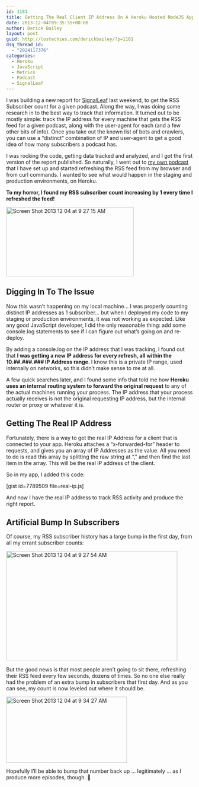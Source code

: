 ```yaml
---
id: 1181
title: Getting The Real Client IP Address On A Heroku Hosted NodeJS App
date: 2013-12-04T09:35:55+00:00
author: Derick Bailey
layout: post
guid: http://lostechies.com/derickbailey/?p=1181
dsq_thread_id:
  - "2024117376"
categories:
  - Heroku
  - JavaScript
  - Metrics
  - Podcast
  - SignalLeaf
---
```

I was building a new report for [SignalLeaf](http://signalleaf.com) last weekend, to get the RSS Subscriber count for a given podcast. Along the way, I was doing some research in to the best way to track that information. It turned out to be mostly simple: track the IP address for every machine that gets the RSS feed for a given podcast, along with the user-agent for each (and a few other bits of info). Once you take out the known list of bots and crawlers, you can use a &#8220;distinct&#8221; combination of IP and user-agent to get a good idea of how many subscribers a podcast has. 

I was rocking the code, getting data tracked and analyzed, and I got the first version of the report published. So naturally, I went out to [my own podcast](http://blog.signalleaf.com/blog/categories/podcast/) that I have set up and started refreshing the RSS feed from my browser and from curl commands. I wanted to see what would happen in the staging and production environments, on Heroku.

**To my horror, I found my RSS subscriber count increasing by 1 every time I refreshed the feed!**

<img src="http://lostechies.com/derickbailey/files/2013/12/Screen-Shot-2013-12-04-at-9.27.15-AM.png" alt="Screen Shot 2013 12 04 at 9 27 15 AM" width="344" height="187" border="0" />

## Digging In To The Issue

Now this wasn&#8217;t happening on my local machine&#8230; I was properly counting distinct IP addresses as 1 subscriber&#8230; but when I deployed my code to my staging or production environments, it was not working as expected. Like any good JavaScript developer, I did the only reasonable thing: add some console.log statements to see if I can figure out what&#8217;s going on and re-deploy.

By adding a console.log on the IP address that I was tracking, I found out that **I was getting a new IP address for every refresh, all within the 10.##.###.### IP Address range**. I know this is a private IP range, used internally on networks, so this didn&#8217;t make sense to me at all.

A few quick searches later, and I found some info that told me how **Heroku uses an internal routing system to forward the original request** to any of the actual machines running your process. The IP address that your process actually receives is not the original requesting IP address, but the internal router or proxy or whatever it is. 

## Getting The Real IP Address

Fortunately, there is a way to get the real IP Address for a client that is connected to your app. Heroku attaches a &#8220;x-forwarded-for&#8221; header to requests, and gives you an array of IP Addresses as the value. All you need to do is read this array by splitting the raw string at &#8220;,&#8221; and then find the last item in the array. This will be the real IP address of the client.

So in my app, I added this code:

[gist id=7789509 file=real-ip.js]

And now I have the real IP address to track RSS activity and produce the right report.

## Artificial Bump In Subscribers

Of course, my RSS subscriber history has a large bump in the first day, from all my errant subscriber counts:

<img src="http://lostechies.com/derickbailey/files/2013/12/Screen-Shot-2013-12-04-at-9.27.54-AM.png" alt="Screen Shot 2013 12 04 at 9 27 54 AM" width="462" height="297" border="0" />

But the good news is that most people aren&#8217;t going to sit there, refreshing their RSS feed every few seconds, dozens of times. So no one else really had the problem of an extra bump in subscribers that first day. And as you can see, my count is now leveled out where it should be.

<img src="http://lostechies.com/derickbailey/files/2013/12/Screen-Shot-2013-12-04-at-9.34.27-AM.png" alt="Screen Shot 2013 12 04 at 9 34 27 AM" width="326" height="178" border="0" />

Hopefully I&#8217;ll be able to bump that number back up &#8230; legitimately &#8230; as I produce more episodes, though. 🙂